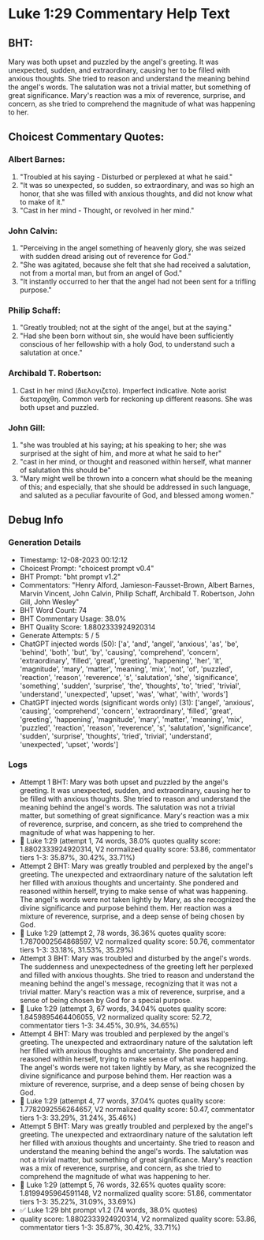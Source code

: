 # Luke 1:29 Commentary Help Text

## BHT:
Mary was both upset and puzzled by the angel's greeting. It was unexpected, sudden, and extraordinary, causing her to be filled with anxious thoughts. She tried to reason and understand the meaning behind the angel's words. The salutation was not a trivial matter, but something of great significance. Mary's reaction was a mix of reverence, surprise, and concern, as she tried to comprehend the magnitude of what was happening to her.

## Choicest Commentary Quotes:
### Albert Barnes:
1. "Troubled at his saying - Disturbed or perplexed at what he said."
2. "It was so unexpected, so sudden, so extraordinary, and was so high an honor, that she was filled with anxious thoughts, and did not know what to make of it."
3. "Cast in her mind - Thought, or revolved in her mind."

### John Calvin:
1. "Perceiving in the angel something of heavenly glory, she was seized with sudden dread arising out of reverence for God." 
2. "She was agitated, because she felt that she had received a salutation, not from a mortal man, but from an angel of God."
3. "It instantly occurred to her that the angel had not been sent for a trifling purpose."

### Philip Schaff:
1. "Greatly troubled; not at the sight of the angel, but at the saying."
2. "Had she been born without sin, she would have been sufficiently conscious of her fellowship with a holy God, to understand such a salutation at once."


### Archibald T. Robertson:
1.  Cast in her mind (διελογιζετο). Imperfect indicative. Note aorist διεταραχθη. Common verb for reckoning up different reasons. She was both upset and puzzled. 


### John Gill:
1. "she was troubled at his saying; at his speaking to her; she was surprised at the sight of him, and more at what he said to her"
2. "cast in her mind, or thought and reasoned within herself, what manner of salutation this should be"
3. "Mary might well be thrown into a concern what should be the meaning of this; and especially, that she should be addressed in such language, and saluted as a peculiar favourite of God, and blessed among women."


## Debug Info
### Generation Details
- Timestamp: 12-08-2023 00:12:12
- Choicest Prompt: "choicest prompt v0.4"
- BHT Prompt: "bht prompt v1.2"
- Commentators: "Henry Alford, Jamieson-Fausset-Brown, Albert Barnes, Marvin Vincent, John Calvin, Philip Schaff, Archibald T. Robertson, John Gill, John Wesley"
- BHT Word Count: 74
- BHT Commentary Usage: 38.0%
- BHT Quality Score: 1.8802333924920314
- Generate Attempts: 5 / 5
- ChatGPT injected words (50):
	['a', 'and', 'angel', 'anxious', 'as', 'be', 'behind', 'both', 'but', 'by', 'causing', 'comprehend', 'concern', 'extraordinary', 'filled', 'great', 'greeting', 'happening', 'her', 'it', 'magnitude', 'mary', 'matter', 'meaning', 'mix', 'not', 'of', 'puzzled', 'reaction', 'reason', 'reverence', 's', 'salutation', 'she', 'significance', 'something', 'sudden', 'surprise', 'the', 'thoughts', 'to', 'tried', 'trivial', 'understand', 'unexpected', 'upset', 'was', 'what', 'with', 'words']
- ChatGPT injected words (significant words only) (31):
	['angel', 'anxious', 'causing', 'comprehend', 'concern', 'extraordinary', 'filled', 'great', 'greeting', 'happening', 'magnitude', 'mary', 'matter', 'meaning', 'mix', 'puzzled', 'reaction', 'reason', 'reverence', 's', 'salutation', 'significance', 'sudden', 'surprise', 'thoughts', 'tried', 'trivial', 'understand', 'unexpected', 'upset', 'words']

### Logs
- Attempt 1 BHT: Mary was both upset and puzzled by the angel's greeting. It was unexpected, sudden, and extraordinary, causing her to be filled with anxious thoughts. She tried to reason and understand the meaning behind the angel's words. The salutation was not a trivial matter, but something of great significance. Mary's reaction was a mix of reverence, surprise, and concern, as she tried to comprehend the magnitude of what was happening to her.
- 🔄 Luke 1:29 (attempt 1, 74 words, 38.0% quotes quality score: 1.8802333924920314, V2 normalized quality score: 53.86, commentator tiers 1-3: 35.87%, 30.42%, 33.71%)
- Attempt 2 BHT: Mary was greatly troubled and perplexed by the angel's greeting. The unexpected and extraordinary nature of the salutation left her filled with anxious thoughts and uncertainty. She pondered and reasoned within herself, trying to make sense of what was happening. The angel's words were not taken lightly by Mary, as she recognized the divine significance and purpose behind them. Her reaction was a mixture of reverence, surprise, and a deep sense of being chosen by God.
- 🔄 Luke 1:29 (attempt 2, 78 words, 36.36% quotes quality score: 1.7870002564868597, V2 normalized quality score: 50.76, commentator tiers 1-3: 33.18%, 31.53%, 35.29%)
- Attempt 3 BHT: Mary was troubled and disturbed by the angel's words. The suddenness and unexpectedness of the greeting left her perplexed and filled with anxious thoughts. She tried to reason and understand the meaning behind the angel's message, recognizing that it was not a trivial matter. Mary's reaction was a mix of reverence, surprise, and a sense of being chosen by God for a special purpose.
- 🔄 Luke 1:29 (attempt 3, 67 words, 34.04% quotes quality score: 1.8459895464406055, V2 normalized quality score: 52.72, commentator tiers 1-3: 34.45%, 30.9%, 34.65%)
- Attempt 4 BHT: Mary was troubled and perplexed by the angel's greeting. The unexpected and extraordinary nature of the salutation left her filled with anxious thoughts and uncertainty. She pondered and reasoned within herself, trying to make sense of what was happening. The angel's words were not taken lightly by Mary, as she recognized the divine significance and purpose behind them. Her reaction was a mixture of reverence, surprise, and a deep sense of being chosen by God.
- 🔄 Luke 1:29 (attempt 4, 77 words, 37.04% quotes quality score: 1.7782092556264657, V2 normalized quality score: 50.47, commentator tiers 1-3: 33.29%, 31.24%, 35.46%)
- Attempt 5 BHT: Mary was greatly troubled and perplexed by the angel's greeting. The unexpected and extraordinary nature of the salutation left her filled with anxious thoughts and uncertainty. She tried to reason and understand the meaning behind the angel's words. The salutation was not a trivial matter, but something of great significance. Mary's reaction was a mix of reverence, surprise, and concern, as she tried to comprehend the magnitude of what was happening to her.
- 🔄 Luke 1:29 (attempt 5, 76 words, 32.65% quotes quality score: 1.8199495964591148, V2 normalized quality score: 51.86, commentator tiers 1-3: 35.22%, 31.09%, 33.69%)
- ✅ Luke 1:29 bht prompt v1.2 (74 words, 38.0% quotes)
- quality score: 1.8802333924920314, V2 normalized quality score: 53.86, commentator tiers 1-3: 35.87%, 30.42%, 33.71%)